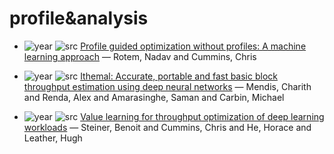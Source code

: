 # profile&analysis

- ![year](https://img.shields.io/badge/year-2021-blue) ![src](https://img.shields.io/badge/src-arxiv-orange) [Profile guided optimization without profiles: A machine learning approach](https://arxiv.org/abs/2112.14679) — Rotem, Nadav and Cummins, Chris

- ![year](https://img.shields.io/badge/year-2019-blue) ![src](https://img.shields.io/badge/src-IC-orange) [Ithemal: Accurate, portable and fast basic block throughput estimation using deep neural networks](https://proceedings.mlr.press/v97/mendis19a.html) — Mendis, Charith and Renda, Alex and Amarasinghe, Saman and Carbin, Michael

- ![year](https://img.shields.io/badge/year-2021-blue) ![src](https://img.shields.io/badge/src-PMLS-orange) [Value learning for throughput optimization of deep learning workloads](https://proceedings.mlsys.org/paper_files/paper/2021/hash/a7e5da037a0afc90fa84386586929a26-Abstract.html) — Steiner, Benoit and Cummins, Chris and He, Horace and Leather, Hugh

